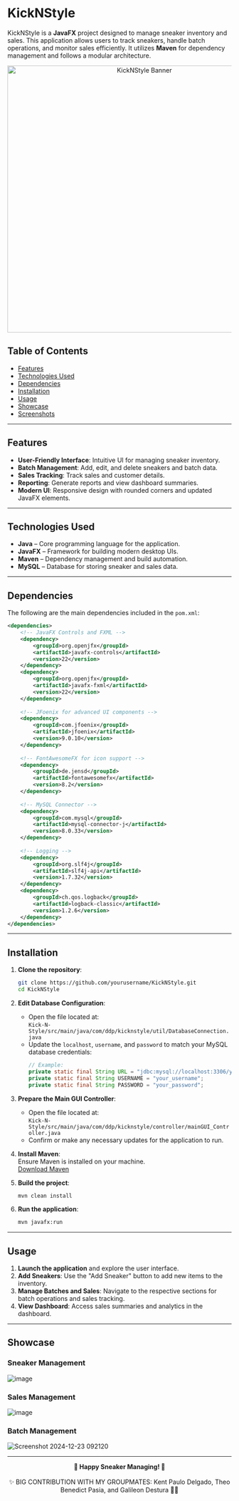 # KickNStyle

KickNStyle is a **JavaFX** project designed to manage sneaker inventory and sales. This application allows users to track sneakers, handle batch operations, and monitor sales efficiently. It utilizes **Maven** for dependency management and follows a modular architecture.

<div align="center">
  <img src="path/to/banner_image.png" alt="KickNStyle Banner" width="600" />
</div>

## Table of Contents

- [Features](#features)
- [Technologies Used](#technologies-used)
- [Dependencies](#dependencies)
- [Installation](#installation)
- [Usage](#usage)
- [Showcase](#showcase)
- [Screenshots](#screenshots)

---

## Features

- **User-Friendly Interface**: Intuitive UI for managing sneaker inventory.
- **Batch Management**: Add, edit, and delete sneakers and batch data.
- **Sales Tracking**: Track sales and customer details.
- **Reporting**: Generate reports and view dashboard summaries.
- **Modern UI**: Responsive design with rounded corners and updated JavaFX elements.

---

## Technologies Used

- **Java** – Core programming language for the application.
- **JavaFX** – Framework for building modern desktop UIs.
- **Maven** – Dependency management and build automation.
- **MySQL** – Database for storing sneaker and sales data.

---

## Dependencies

The following are the main dependencies included in the `pom.xml`:

```xml
<dependencies>
    <!-- JavaFX Controls and FXML -->
    <dependency>
        <groupId>org.openjfx</groupId>
        <artifactId>javafx-controls</artifactId>
        <version>22</version>
    </dependency>
    <dependency>
        <groupId>org.openjfx</groupId>
        <artifactId>javafx-fxml</artifactId>
        <version>22</version>
    </dependency>
    
    <!-- JFoenix for advanced UI components -->
    <dependency>
        <groupId>com.jfoenix</groupId>
        <artifactId>jfoenix</artifactId>
        <version>9.0.10</version>
    </dependency>
    
    <!-- FontAwesomeFX for icon support -->
    <dependency>
        <groupId>de.jensd</groupId>
        <artifactId>fontawesomefx</artifactId>
        <version>8.2</version>
    </dependency>
    
    <!-- MySQL Connector -->
    <dependency>
        <groupId>com.mysql</groupId>
        <artifactId>mysql-connector-j</artifactId>
        <version>8.0.33</version>
    </dependency>
    
    <!-- Logging -->
    <dependency>
        <groupId>org.slf4j</groupId>
        <artifactId>slf4j-api</artifactId>
        <version>1.7.32</version>
    </dependency>
    <dependency>
        <groupId>ch.qos.logback</groupId>
        <artifactId>logback-classic</artifactId>
        <version>1.2.6</version>
    </dependency>
</dependencies>
```

---

## Installation

1. **Clone the repository**:
   ```bash
   git clone https://github.com/yourusername/KickNStyle.git
   cd KickNStyle
   ```

2. **Edit Database Configuration**:
   - Open the file located at:  
     `Kick-N-Style/src/main/java/com/ddp/kicknstyle/util/DatabaseConnection.java`
   - Update the `localhost`, `username`, and `password` to match your MySQL database credentials:
     ```java
     // Example:
     private static final String URL = "jdbc:mysql://localhost:3306/your_database_name";
     private static final String USERNAME = "your_username";
     private static final String PASSWORD = "your_password";
     ```

3. **Prepare the Main GUI Controller**:
   - Open the file located at:  
     `Kick-N-Style/src/main/java/com/ddp/kicknstyle/controller/mainGUI_Controller.java`
   - Confirm or make any necessary updates for the application to run.

4. **Install Maven**:  
   Ensure Maven is installed on your machine.  
   [Download Maven](https://maven.apache.org/download.cgi)

5. **Build the project**:
   ```bash
   mvn clean install
   ```

6. **Run the application**:
   ```bash
   mvn javafx:run
   ```

---

## Usage

1. **Launch the application** and explore the user interface.
2. **Add Sneakers**: Use the "Add Sneaker" button to add new items to the inventory.
3. **Manage Batches and Sales**: Navigate to the respective sections for batch operations and sales tracking.
4. **View Dashboard**: Access sales summaries and analytics in the dashboard.

---

## Showcase

### Sneaker Management
![image](https://github.com/user-attachments/assets/c74480c2-9ca2-4100-8fd7-0b54ef1ff5b2)

### Sales Management
![image](https://github.com/user-attachments/assets/22753913-9b17-4c3e-bd34-af7180b8c0f1)

### Batch Management
![Screenshot 2024-12-23 092120](https://github.com/user-attachments/assets/a1782de6-0b58-4240-855d-b8e25da6432d)

---

<div align="center">
  <strong>🎉 Happy Sneaker Managing! 👟</strong>
  <br><br>
  ✨ BIG CONTRIBUTION WITH MY GROUPMATES: Kent Paulo Delgado, Theo Benedict Pasia, and Galileon Destura 💪🤝
</div>
